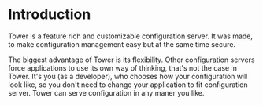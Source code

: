# Introduction

Tower is a feature rich and customizable configuration server. It was made, to make configuration management easy but at the same time secure.

The biggest advantage of Tower is its flexibility. Other configuration servers force applications to use its own way of thinking, that's not the case in Tower. It's you \(as a developer\), who chooses how your configuration will look like, so you don't need to change your application to fit configuration server. Tower can serve configuration in any maner you like.

